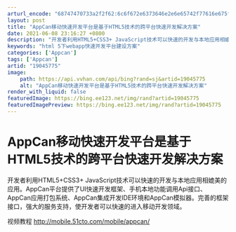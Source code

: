 ```yaml
---
arturl_encode: "68747470733a2f2f62:6c6f672e6373646e2e6e65742f77616e675f7175616e5f6c69:2f61727469636c652f64657461696c732f3139303435373735"
layout: post
title: "AppCan移动快速开发平台是基于HTML5技术的跨平台快速开发解决方案"
date: 2021-06-08 23:16:27 +0800
description: "开发者利用HTML5+CSS3+ JavaScript技术可以快速的开发与本地应用相媲美的应用。Ap"
keywords: "html 5下webapp快速开发平台建设方案"
categories: ['Appcan']
tags: ['Appcan']
artid: "19045775"
image:
    path: https://api.vvhan.com/api/bing?rand=sj&artid=19045775
    alt: "AppCan移动快速开发平台是基于HTML5技术的跨平台快速开发解决方案"
render_with_liquid: false
featuredImage: https://bing.ee123.net/img/rand?artid=19045775
featuredImagePreview: https://bing.ee123.net/img/rand?artid=19045775
---
```


# AppCan移动快速开发平台是基于HTML5技术的跨平台快速开发解决方案

开发者利用HTML5+CSS3+ JavaScript技术可以快速的开发与本地应用相媲美的应用。AppCan平台提供了UI快速开发框架、手机本地功能调用Api接口、AppCan应用打包系统、AppCan集成开发IDE环境和AppCan模拟器。完善的框架接口，强大的服务支持，使开发者可以快速的进入移动开发领域。

视频教程
<http://mobile.51cto.com/mobile/appcan/>